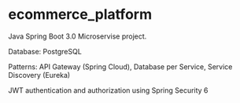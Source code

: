 # ecommerce_platform
Java Spring Boot 3.0 Microservise project.

Database: PostgreSQL

Patterns: API Gateway (Spring Cloud), Database per Service, Service Discovery (Eureka)

JWT authentication and authorization using Spring Security 6 
